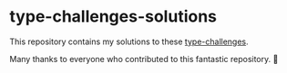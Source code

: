 # type-challenges-solutions

This repository contains my solutions to these [type-challenges](https://github.com/type-challenges/type-challenges).

Many thanks to everyone who contributed to this fantastic repository. 🤍
